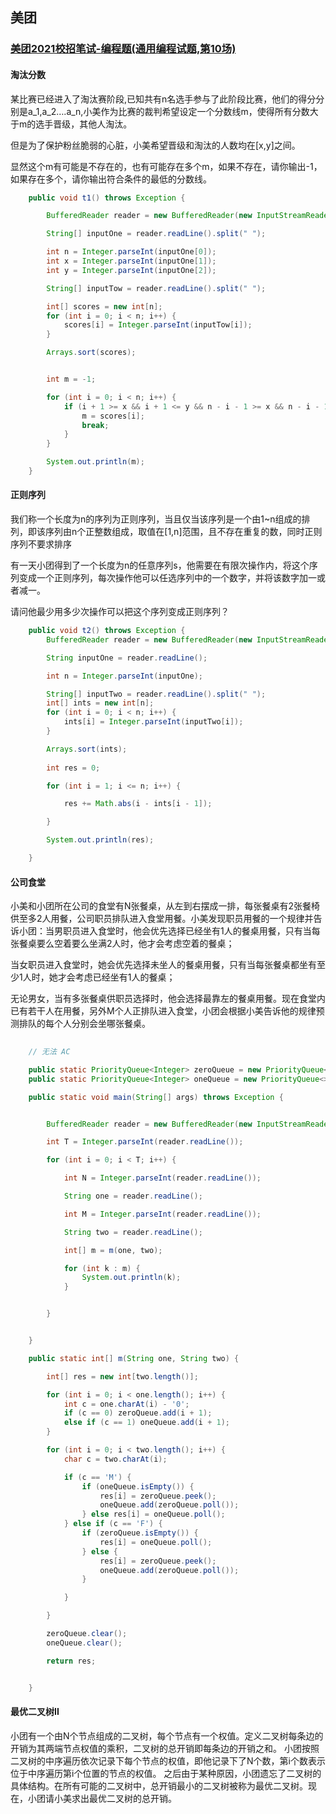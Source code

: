 

## 美团

### [美团2021校招笔试-编程题(通用编程试题,第10场)](https://www.nowcoder.com/test/28665343/summary)

#### 淘汰分数

某比赛已经进入了淘汰赛阶段,已知共有n名选手参与了此阶段比赛，他们的得分分别是a_1,a_2….a_n,小美作为比赛的裁判希望设定一个分数线m，使得所有分数大于m的选手晋级，其他人淘汰。

但是为了保护粉丝脆弱的心脏，小美希望晋级和淘汰的人数均在[x,y]之间。

显然这个m有可能是不存在的，也有可能存在多个m，如果不存在，请你输出-1，如果存在多个，请你输出符合条件的最低的分数线。

```java
    public void t1() throws Exception {

        BufferedReader reader = new BufferedReader(new InputStreamReader(System.in));

        String[] inputOne = reader.readLine().split(" ");

        int n = Integer.parseInt(inputOne[0]);
        int x = Integer.parseInt(inputOne[1]);
        int y = Integer.parseInt(inputOne[2]);

        String[] inputTow = reader.readLine().split(" ");

        int[] scores = new int[n];
        for (int i = 0; i < n; i++) {
            scores[i] = Integer.parseInt(inputTow[i]);
        }

        Arrays.sort(scores);


        int m = -1;

        for (int i = 0; i < n; i++) {
            if (i + 1 >= x && i + 1 <= y && n - i - 1 >= x && n - i - 1 <= y) {
                m = scores[i];
                break;
            }
        }

        System.out.println(m);
    }

```

#### 正则序列
我们称一个长度为n的序列为正则序列，当且仅当该序列是一个由1~n组成的排列，即该序列由n个正整数组成，取值在[1,n]范围，且不存在重复的数，同时正则序列不要求排序

有一天小团得到了一个长度为n的任意序列s，他需要在有限次操作内，将这个序列变成一个正则序列，每次操作他可以任选序列中的一个数字，并将该数字加一或者减一。

请问他最少用多少次操作可以把这个序列变成正则序列？

```java
    public void t2() throws Exception {
        BufferedReader reader = new BufferedReader(new InputStreamReader(System.in));

        String inputOne = reader.readLine();

        int n = Integer.parseInt(inputOne);

        String[] inputTwo = reader.readLine().split(" ");
        int[] ints = new int[n];
        for (int i = 0; i < n; i++) {
            ints[i] = Integer.parseInt(inputTwo[i]);
        }

        Arrays.sort(ints);
        
        int res = 0;

        for (int i = 1; i <= n; i++) {

            res += Math.abs(i - ints[i - 1]);

        }

        System.out.println(res);

    }

```

#### 公司食堂
小美和小团所在公司的食堂有N张餐桌，从左到右摆成一排，每张餐桌有2张餐椅供至多2人用餐，公司职员排队进入食堂用餐。小美发现职员用餐的一个规律并告诉小团：当男职员进入食堂时，他会优先选择已经坐有1人的餐桌用餐，只有当每张餐桌要么空着要么坐满2人时，他才会考虑空着的餐桌；

当女职员进入食堂时，她会优先选择未坐人的餐桌用餐，只有当每张餐桌都坐有至少1人时，她才会考虑已经坐有1人的餐桌；

无论男女，当有多张餐桌供职员选择时，他会选择最靠左的餐桌用餐。现在食堂内已有若干人在用餐，另外M个人正排队进入食堂，小团会根据小美告诉他的规律预测排队的每个人分别会坐哪张餐桌。

```java
    
    // 无法 AC

    public static PriorityQueue<Integer> zeroQueue = new PriorityQueue<>(((o1, o2) -> o1 - o2));
    public static PriorityQueue<Integer> oneQueue = new PriorityQueue<>(((o1, o2) -> o1 - o2));

    public static void main(String[] args) throws Exception {


        BufferedReader reader = new BufferedReader(new InputStreamReader(System.in));

        int T = Integer.parseInt(reader.readLine());

        for (int i = 0; i < T; i++) {

            int N = Integer.parseInt(reader.readLine());

            String one = reader.readLine();

            int M = Integer.parseInt(reader.readLine());

            String two = reader.readLine();

            int[] m = m(one, two);

            for (int k : m) {
                System.out.println(k);
            }


        }


    }

    public static int[] m(String one, String two) {

        int[] res = new int[two.length()];

        for (int i = 0; i < one.length(); i++) {
            int c = one.charAt(i) - '0';
            if (c == 0) zeroQueue.add(i + 1);
            else if (c == 1) oneQueue.add(i + 1);
        }

        for (int i = 0; i < two.length(); i++) {
            char c = two.charAt(i);

            if (c == 'M') {
                if (oneQueue.isEmpty()) {
                    res[i] = zeroQueue.peek();
                    oneQueue.add(zeroQueue.poll());
                } else res[i] = oneQueue.poll();
            } else if (c == 'F') {
                if (zeroQueue.isEmpty()) {
                    res[i] = oneQueue.poll();
                } else {
                    res[i] = zeroQueue.peek();
                    oneQueue.add(zeroQueue.poll());
                }

            }

        }

        zeroQueue.clear();
        oneQueue.clear();

        return res;


    }

```


#### 最优二叉树II

小团有一个由N个节点组成的二叉树，每个节点有一个权值。定义二叉树每条边的开销为其两端节点权值的乘积，二叉树的总开销即每条边的开销之和。
小团按照二叉树的中序遍历依次记录下每个节点的权值，即他记录下了N个数，第i个数表示位于中序遍历第i个位置的节点的权值。
之后由于某种原因，小团遗忘了二叉树的具体结构。在所有可能的二叉树中，总开销最小的二叉树被称为最优二叉树。现在，小团请小美求出最优二叉树的总开销。

